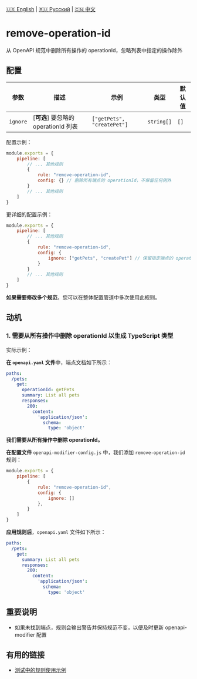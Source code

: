 [🇺🇸 English](./README.md) | [🇷🇺 Русский](./README-ru.md)  | [🇨🇳 中文](./README-zh.md)

# remove-operation-id

从 OpenAPI 规范中删除所有操作的 operationId，忽略列表中指定的操作除外



## 配置

| 参数 | 描述                          | 示例                     | 类型              | 默认值 |
| -------- |-----------------------------------|----------------------------|------------------------|-----------|
| `ignore`  | [**可选**] 要忽略的 operationId 列表 | `["getPets", "createPet"]` | `string[]` | `[]` |

配置示例：

```js
module.exports = {
    pipeline: [
        // ... 其他规则
        {
            rule: "remove-operation-id",
            config: {} // 删除所有端点的 operationId，不保留任何例外
        }
        // ... 其他规则
    ]
}
```

更详细的配置示例：

```js
module.exports = {
    pipeline: [
        // ... 其他规则
        {
            rule: "remove-operation-id",
            config: {
                ignore: ["getPets", "createPet"] // 保留指定端点的 operationId，删除其他所有端点的 operationId
            }
        }
        // ... 其他规则
    ]
} 
```

**如果需要修改多个规范**，您可以在整体配置管道中多次使用此规则。

## 动机

<a name="custom_anchor_motivation_1"></a>
### 1. 需要从所有操作中删除 operationId 以生成 TypeScript 类型

实际示例：

**在 `openapi.yaml` 文件**中，端点文档如下所示：

```yaml
paths:
  /pets:
    get:
      operationId: getPets
      summary: List all pets
      responses:
        200:
          content:
            'application/json':
              schema:
                type: 'object'
```

**我们需要从所有操作中删除 operationId。**

**在配置文件** `openapi-modifier-config.js` 中，我们添加 `remove-operation-id` 规则：

```js
module.exports = {
    pipeline: [
        {
            rule: "remove-operation-id",
            config: {
                ignore: []
            },
        }
    ]
}
```

**应用规则后**，`openapi.yaml` 文件如下所示：

```yaml
paths:
  /pets:
    get:
      summary: List all pets
      responses:
        200:
          content:
            'application/json':
              schema:
                type: 'object'
```

## 重要说明

- 如果未找到端点，规则会输出警告并保持规范不变，以便及时更新 openapi-modifier 配置

## 有用的链接

- [测试中的规则使用示例](./index.test.ts)  
 